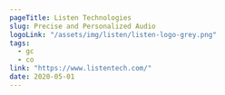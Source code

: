 ```yaml
---
pageTitle: Listen Technologies
slug: Precise and Personalized Audio
logoLink: "/assets/img/listen/listen-logo-grey.png"
tags:
  - gc
  - co
link: "https://www.listentech.com/"
date: 2020-05-01
---
```

